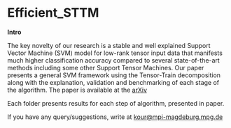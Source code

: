 # Efficient_STTM

**Intro** 

The key novelty of our research is a stable and well explained Support Vector Machine (SVM) model for low-rank tensor input data that manifests much higher classification accuracy compared to several state-of-the-art methods including some other Support Tensor Machines. Our paper presents a general SVM framework using the Tensor-Train decomposition along with the explanation, validation and benchmarking of each stage of the algorithm.
The paper is available at the [arXiv](https://arxiv.org/pdf/2002.05079.pdf) 

Each folder presents results for each step of algorithm, presented in paper.  

If you have any query/suggestions, write at kour@mpi-magdeburg.mpg.de
